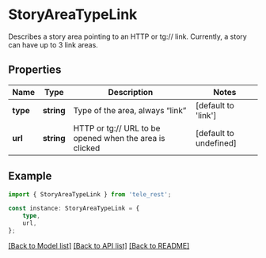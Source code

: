 # StoryAreaTypeLink

Describes a story area pointing to an HTTP or tg:// link. Currently, a story can have up to 3 link areas.

## Properties

Name | Type | Description | Notes
------------ | ------------- | ------------- | -------------
**type** | **string** | Type of the area, always “link” | [default to 'link']
**url** | **string** | HTTP or tg:// URL to be opened when the area is clicked | [default to undefined]

## Example

```typescript
import { StoryAreaTypeLink } from 'tele_rest';

const instance: StoryAreaTypeLink = {
    type,
    url,
};
```

[[Back to Model list]](../README.md#documentation-for-models) [[Back to API list]](../README.md#documentation-for-api-endpoints) [[Back to README]](../README.md)
